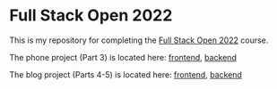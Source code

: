 # Full Stack Open 2022

This is my repository for completing the [Full Stack Open 2022](https://fullstackopen.com/en/) course.

The phone project (Part 3) is located here: [frontend](https://github.com/winstoncooke/fullstackopen-phone-frontend), [backend](https://github.com/winstoncooke/fullstackopen-phone-backend)

The blog project (Parts 4-5) is located here: [frontend](https://github.com/winstoncooke/fullstackopen-blog-frontend), [backend](https://github.com/winstoncooke/fullstackopen-blog-backend)
